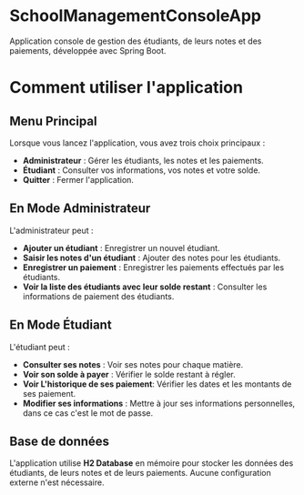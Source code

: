 # SchoolManagementConsoleApp
Application console de gestion des étudiants, de leurs notes et des paiements, développée avec Spring Boot.

# Comment utiliser l'application

## Menu Principal
Lorsque vous lancez l'application, vous avez trois choix principaux :

- **Administrateur** : Gérer les étudiants, les notes et les paiements.
- **Étudiant** : Consulter vos informations, vos notes et votre solde.
- **Quitter** : Fermer l'application.

## En Mode Administrateur
L'administrateur peut :

- **Ajouter un étudiant** : Enregistrer un nouvel étudiant.
- **Saisir les notes d'un étudiant** : Ajouter des notes pour les étudiants.
- **Enregistrer un paiement** : Enregistrer les paiements effectués par les étudiants.
- **Voir la liste des étudiants avec leur solde restant** : Consulter les informations de paiement des étudiants.

## En Mode Étudiant
L'étudiant peut :

- **Consulter ses notes** : Voir ses notes pour chaque matière.
- **Voir son solde à payer** : Vérifier le solde restant à régler.
- **Voir L'historique de ses paiement**: Vérifier les dates et les montants de ses paiement.
- **Modifier ses informations** : Mettre à jour ses informations personnelles, dans ce cas c'est le mot de passe.

## Base de données
L'application utilise **H2 Database** en mémoire pour stocker les données des étudiants, de leurs notes et de leurs paiements. Aucune configuration externe n'est nécessaire.


